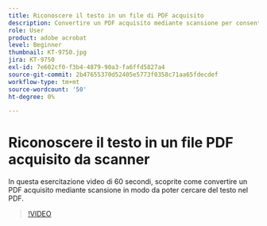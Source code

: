 ```yaml
---
title: Riconoscere il testo in un file di PDF acquisito
description: Convertire un PDF acquisito mediante scansione per consentire la ricerca di testo nel PDF
role: User
product: adobe acrobat
level: Beginner
thumbnail: KT-9750.jpg
jira: KT-9750
exl-id: 7e602cf0-f3b4-4879-90a3-fa6ffd5827a4
source-git-commit: 2b47655370d52405e5773f0358c71aa65fdecdef
workflow-type: tm+mt
source-wordcount: '50'
ht-degree: 0%

---
```


# Riconoscere il testo in un file PDF acquisito da scanner

In questa esercitazione video di 60 secondi, scoprite come convertire un PDF acquisito mediante scansione in modo da poter cercare del testo nel PDF.

>[!VIDEO](https://video.tv.adobe.com/v/340081?quality=12&learn=on&hidetitle=true)
